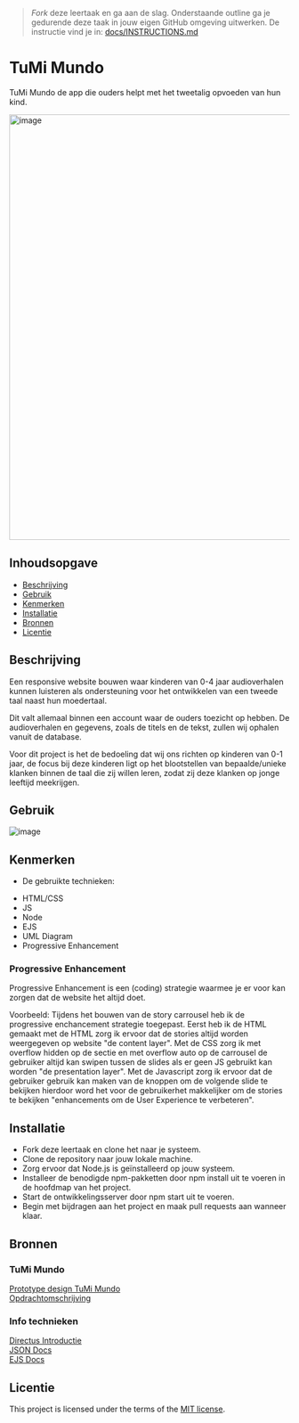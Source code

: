 > _Fork_ deze leertaak en ga aan de slag. Onderstaande outline ga je gedurende deze taak in jouw eigen GitHub omgeving uitwerken. De instructie vind je in: [docs/INSTRUCTIONS.md](docs/INSTRUCTIONS.md)

# TuMi Mundo
TuMi Mundo de app die ouders helpt met het tweetalig opvoeden van hun kind.

<img width="764" alt="image" src="https://github.com/Patrickkhr/server-side-rendering-server-side-website/assets/143999685/196e2364-e6f2-4ae8-81b4-0a2a040c8500">


## Inhoudsopgave

  * [Beschrijving](#beschrijving)
  * [Gebruik](#gebruik)
  * [Kenmerken](#kenmerken)
  * [Installatie](#installatie)
  * [Bronnen](#bronnen)
  * [Licentie](#licentie)

## Beschrijving
<!-- In de Beschrijving staat kort beschreven wat voor project het is en wat je hebt gemaakt -->
<!-- Voeg een mooie poster visual toe 📸 -->
<!-- Voeg een link toe naar Github Pages 🌐-->
Een responsive website bouwen waar kinderen van 0-4 jaar audioverhalen kunnen luisteren als ondersteuning voor het ontwikkelen van een tweede taal naast hun moedertaal.

Dit valt allemaal binnen een account waar de ouders toezicht op hebben. De audioverhalen en gegevens, zoals de titels en de tekst, zullen wij ophalen vanuit de database.

Voor dit project is het de bedoeling dat wij ons richten op kinderen van 0-1 jaar, de focus bij deze kinderen ligt op het blootstellen van bepaalde/unieke klanken binnen de taal die zij willen leren, zodat zij deze klanken op jonge leeftijd meekrijgen.

## Gebruik
<!--Bij Gebruik staat hoe je project er uit ziet, hoe het werkt en wat je er mee kan. -->
![image](https://github.com/Patrickkhr/the-web-is-for-everyone-interactive-functionality/assets/143999685/39588563-43c3-433e-b5b0-8f19e66b3411)


## Kenmerken
<!-- Bij Kenmerken staat welke technieken zijn gebruikt en hoe. Wat is de HTML structuur? Wat zijn de belangrijkste dingen in CSS? Wat is er met Javascript gedaan en hoe? Misschien heb je een framwork of library gebruikt? -->
- De gebruikte technieken:
* HTML/CSS
* JS
* Node
* EJS
* UML Diagram
* Progressive Enhancement

### Progressive Enhancement

Progressive Enhancement is een (coding) strategie waarmee je er voor kan zorgen dat de website het altijd doet.  

Voorbeeld:
Tijdens het bouwen van de story carrousel heb ik de progressive enchancement strategie toegepast.
Eerst heb ik de HTML gemaakt met de HTML zorg ik ervoor dat de stories altijd worden weergegeven op website "de content layer". Met de CSS zorg ik met overflow hidden op de sectie en met overflow auto op de carrousel de gebruiker altijd kan swipen tussen de slides als er geen JS gebruikt kan worden "de presentation layer". Met de Javascript zorg ik ervoor dat de gebruiker gebruik kan maken van de knoppen om de volgende slide te bekijken hierdoor word het voor de gebruikerhet makkelijker om de stories te bekijken "enhancements om de User Experience te verbeteren".

## Installatie
<!-- Bij Instalatie staat hoe een andere developer aan jouw repo kan werken -->
* Fork deze leertaak en clone het naar je systeem.
* Clone de repository naar jouw lokale machine.
* Zorg ervoor dat Node.js is geïnstalleerd op jouw systeem.
* Installeer de benodigde npm-pakketten door npm install uit te voeren in de hoofdmap van het project.
* Start de ontwikkelingsserver door npm start uit te voeren.
* Begin met bijdragen aan het project en maak pull requests aan wanneer klaar.


## Bronnen

### TuMi Mundo
[Prototype design TuMi Mundo](https://www.figma.com/file/RDlD4etdXBvcOW9AAqueBz/TuMiMundo_FDND_Prototype?type=design&node-id=0-1&mode=design&t=NvjIgXrZ2n4fxpY1-0)  
[Opdrachtomschrijving](https://github.com/fdnd-agency/tumi-mundo)

### Info technieken
[Directus Introductie](https://docs.directus.io/reference/introduction.html)    
[JSON Docs](https://developer.mozilla.org/en-US/docs/Web/JavaScript/Reference/Global_Objects/JSON)  
[EJS Docs](https://ejs.co)  

## Licentie

This project is licensed under the terms of the [MIT license](./LICENSE).
